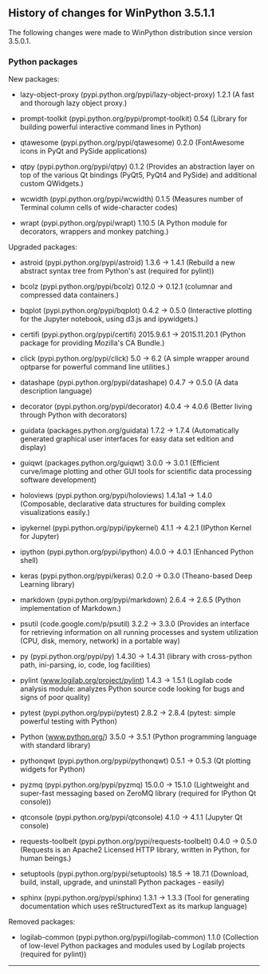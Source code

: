 ## History of changes for WinPython 3.5.1.1



The following changes were made to WinPython distribution since version 3.5.0.1.



### Python packages



New packages:



  * lazy-object-proxy (pypi.python.org/pypi/lazy-object-proxy) 1.2.1  (A fast and thorough lazy object proxy.)

  * prompt-toolkit (pypi.python.org/pypi/prompt-toolkit) 0.54  (Library for building powerful interactive command lines in Python)

  * qtawesome (pypi.python.org/pypi/qtawesome) 0.2.0  (FontAwesome icons in PyQt and PySide applications)

  * qtpy (pypi.python.org/pypi/qtpy) 0.1.2  (Provides an abstraction layer on top of the various Qt bindings  (PyQt5, PyQt4 and PySide) and additional custom QWidgets.)

  * wcwidth (pypi.python.org/pypi/wcwidth) 0.1.5  (Measures number of Terminal column cells of wide-character codes)

  * wrapt (pypi.python.org/pypi/wrapt) 1.10.5  (A Python module for decorators, wrappers and monkey patching.)



Upgraded packages:



  * astroid (pypi.python.org/pypi/astroid) 1.3.6 → 1.4.1  (Rebuild a new abstract syntax tree from Python's ast  (required for pylint))

  * bcolz (pypi.python.org/pypi/bcolz) 0.12.0 → 0.12.1  (columnar and compressed data containers.)

  * bqplot (pypi.python.org/pypi/bqplot) 0.4.2 → 0.5.0  (Interactive plotting for the Jupyter notebook, using d3.js and ipywidgets.)

  * certifi (pypi.python.org/pypi/certifi) 2015.9.6.1 → 2015.11.20.1  (Python package for providing Mozilla's CA Bundle.)

  * click (pypi.python.org/pypi/click) 5.0 → 6.2  (A simple wrapper around optparse for powerful command line utilities.)

  * datashape (pypi.python.org/pypi/datashape) 0.4.7 → 0.5.0  (A data description language)

  * decorator (pypi.python.org/pypi/decorator) 4.0.4 → 4.0.6  (Better living through Python with decorators)

  * guidata (packages.python.org/guidata) 1.7.2 → 1.7.4  (Automatically generated graphical user interfaces for easy data set edition and display)

  * guiqwt (packages.python.org/guiqwt) 3.0.0 → 3.0.1  (Efficient curve/image plotting and other GUI tools for scientific data processing software development)

  * holoviews (pypi.python.org/pypi/holoviews) 1.4.1a1 → 1.4.0  (Composable, declarative data structures for building complex visualizations easily.)

  * ipykernel (pypi.python.org/pypi/ipykernel) 4.1.1 → 4.2.1  (IPython Kernel for Jupyter)

  * ipython (pypi.python.org/pypi/ipython) 4.0.0 → 4.0.1  (Enhanced Python shell)

  * keras (pypi.python.org/pypi/keras) 0.2.0 → 0.3.0  (Theano-based Deep Learning library)

  * markdown (pypi.python.org/pypi/markdown) 2.6.4 → 2.6.5  (Python implementation of Markdown.)

  * psutil (code.google.com/p/psutil) 3.2.2 → 3.3.0  (Provides an interface for retrieving information on all running processes and system utilization  (CPU, disk, memory, network) in a portable way)

  * py (pypi.python.org/pypi/py) 1.4.30 → 1.4.31  (library with cross-python path, ini-parsing, io, code, log facilities)

  * pylint (www.logilab.org/project/pylint) 1.4.3 → 1.5.1  (Logilab code analysis module: analyzes Python source code looking for bugs and signs of poor quality)

  * pytest (pypi.python.org/pypi/pytest) 2.8.2 → 2.8.4  (pytest: simple powerful testing with Python)

  * Python (www.python.org/) 3.5.0 → 3.5.1  (Python programming language with standard library)

  * pythonqwt (pypi.python.org/pypi/pythonqwt) 0.5.1 → 0.5.3  (Qt plotting widgets for Python)

  * pyzmq (pypi.python.org/pypi/pyzmq) 15.0.0 → 15.1.0  (Lightweight and super-fast messaging based on ZeroMQ library  (required for IPython Qt console))

  * qtconsole (pypi.python.org/pypi/qtconsole) 4.1.0 → 4.1.1  (Jupyter Qt console)

  * requests-toolbelt (pypi.python.org/pypi/requests-toolbelt) 0.4.0 → 0.5.0  (Requests is an Apache2 Licensed HTTP library, written in Python, for human beings.)

  * setuptools (pypi.python.org/pypi/setuptools) 18.5 → 18.7.1  (Download, build, install, upgrade, and uninstall Python packages - easily)

  * sphinx (pypi.python.org/pypi/sphinx) 1.3.1 → 1.3.3  (Tool for generating documentation which uses reStructuredText as its markup language)



Removed packages:



  * logilab-common (pypi.python.org/pypi/logilab-common) 1.1.0  (Collection of low-level Python packages and modules used by Logilab projects  (required for pylint))



* * *

